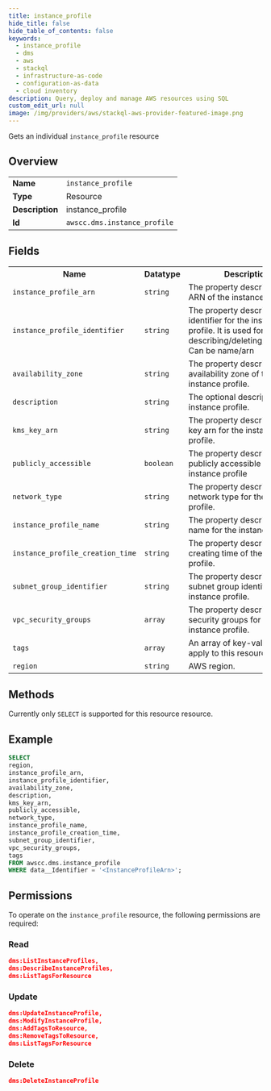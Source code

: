 ```yaml
---
title: instance_profile
hide_title: false
hide_table_of_contents: false
keywords:
  - instance_profile
  - dms
  - aws
  - stackql
  - infrastructure-as-code
  - configuration-as-data
  - cloud inventory
description: Query, deploy and manage AWS resources using SQL
custom_edit_url: null
image: /img/providers/aws/stackql-aws-provider-featured-image.png
---
```

Gets an individual <code>instance_profile</code> resource

## Overview
<table><tbody>
<tr><td><b>Name</b></td><td><code>instance_profile</code></td></tr>
<tr><td><b>Type</b></td><td>Resource</td></tr>
<tr><td><b>Description</b></td><td>instance_profile</td></tr>
<tr><td><b>Id</b></td><td><code>awscc.dms.instance_profile</code></td></tr>
</tbody></table>

## Fields
<table><tbody>
<tr><th>Name</th><th>Datatype</th><th>Description</th></tr>
<tr><td><code>instance_profile_arn</code></td><td><code>string</code></td><td>The property describes an ARN of the instance profile.</td></tr>
<tr><td><code>instance_profile_identifier</code></td><td><code>string</code></td><td>The property describes an identifier for the instance profile. It is used for describing&#x2F;deleting&#x2F;modifying. Can be name&#x2F;arn</td></tr>
<tr><td><code>availability_zone</code></td><td><code>string</code></td><td>The property describes an availability zone of the instance profile.</td></tr>
<tr><td><code>description</code></td><td><code>string</code></td><td>The optional description of the instance profile.</td></tr>
<tr><td><code>kms_key_arn</code></td><td><code>string</code></td><td>The property describes kms key arn for the instance profile.</td></tr>
<tr><td><code>publicly_accessible</code></td><td><code>boolean</code></td><td>The property describes the publicly accessible of the instance profile</td></tr>
<tr><td><code>network_type</code></td><td><code>string</code></td><td>The property describes a network type for the instance profile.</td></tr>
<tr><td><code>instance_profile_name</code></td><td><code>string</code></td><td>The property describes a name for the instance profile.</td></tr>
<tr><td><code>instance_profile_creation_time</code></td><td><code>string</code></td><td>The property describes a creating time of the instance profile.</td></tr>
<tr><td><code>subnet_group_identifier</code></td><td><code>string</code></td><td>The property describes a subnet group identifier for the instance profile.</td></tr>
<tr><td><code>vpc_security_groups</code></td><td><code>array</code></td><td>The property describes vps security groups for the instance profile.</td></tr>
<tr><td><code>tags</code></td><td><code>array</code></td><td>An array of key-value pairs to apply to this resource.</td></tr>
<tr><td><code>region</code></td><td><code>string</code></td><td>AWS region.</td></tr>

</tbody></table>

## Methods
Currently only <code>SELECT</code> is supported for this resource resource.

## Example
```sql
SELECT
region,
instance_profile_arn,
instance_profile_identifier,
availability_zone,
description,
kms_key_arn,
publicly_accessible,
network_type,
instance_profile_name,
instance_profile_creation_time,
subnet_group_identifier,
vpc_security_groups,
tags
FROM awscc.dms.instance_profile
WHERE data__Identifier = '<InstanceProfileArn>';
```

## Permissions

To operate on the <code>instance_profile</code> resource, the following permissions are required:

### Read
```json
dms:ListInstanceProfiles,
dms:DescribeInstanceProfiles,
dms:ListTagsForResource
```

### Update
```json
dms:UpdateInstanceProfile,
dms:ModifyInstanceProfile,
dms:AddTagsToResource,
dms:RemoveTagsToResource,
dms:ListTagsForResource
```

### Delete
```json
dms:DeleteInstanceProfile
```

